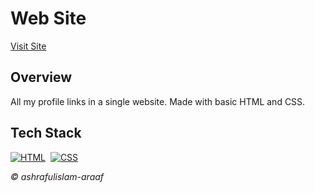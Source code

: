 # Web Site
[Visit Site](https://araafdotcom.github.io/links-list)

## Overview
<p> All my profile links in a single website. Made with basic HTML and CSS.</p>

## Tech Stack
[![HTML](https://img.shields.io/badge/html5%20-%23E34F26.svg?&style=for-the-badge&logo=html5&logoColor=white)](https://github.com/jigar-sable/LinkList/search?l=html)&nbsp;
[![CSS](https://img.shields.io/badge/css3%20-%231572B6.svg?&style=for-the-badge&logo=css3&logoColor=white)](https://github.com/jigar-sable/LinkList/search?l=css)&nbsp;

<i> © ashrafulislam-araaf </i>
